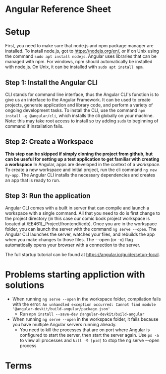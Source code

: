    # Angular Reference Sheet
# Setup
First, you need to make sure that node.js and npm package manager are installed. To install node.js, got to https://nodejs.org/en/, or if on Unix using the command `sudo apt install nodejs`. Angular uses libraries that can be managed with npm. For windows, npm should automatically be installed with node.js. On Unix, it can be installed with `sudo apt install npm`.

## Step 1: Install the Angular CLI
CLI stands for command line interface, thus the Angular CLI's function is to give us an interface to the Angular Framework. It can be used to create projects, generate application and library code, and perform a variety of ongoing development tasks. To install the CLI, use the command `npm install -g @angular/cli`, which installs the cli globally on your machine. Note: this may take root access to install so try adding `sudo` to beginning of command if installation fails.

## Step 2: Create a Workspace
**This step can be skipped if simply cloning the project from github, but can be useful for setting up a test application to get familiar with creating a workspace** In Angular, apps are developed in the context of a *workspace*. To create a new workspace and initial project, run the cli command `ng new my-app`. The Angular CLI installs the necessary dependencies and creates an app that is ready to run.

## Step 3: Run the application
Angular CLI comes with a built in server that can compile and launch a workspace with a single command. All that you need to do is first change to the project directory (in this case our comic book project workspace is located at /EE461L_Project/frontend/icdb). Once you are in the workspace folder, you can launch the server with the command `ng serve --open`. The Angular CLI launches the server, watches your files, and rebuilds the app when you make changes to those files. The --open (or -o) flag automatically opens your browser with a connection to the server.

The full startup tutorial can be found at https://angular.io/guide/setup-local.

# Problems starting appliction with solutions
* When running `ng serve --open` in the workspace folder, compilation fails with the error: `An unhandled exception occurred: Cannot find module '@angular-devkit/build-angular/package.json'`
  * Run `npm install --save-dev @angular-devkit/build-angular`
* When running `ng serve --open` in the workspace folder, it fails because you have multiple Angular servers running already.
  * You need to kill the processes that are on port where Angular is configured to start the server, then start the server again. Use `ps -a` to view all processes and `kill -9 [pid]` to stop the ng serve --open process

# Terms
